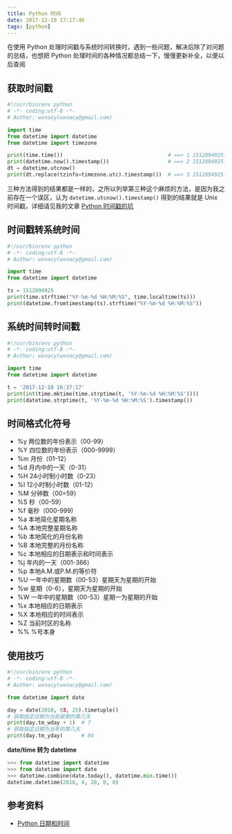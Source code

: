 ```yaml
---
title: Python 时间
date: 2017-12-10 17:17:46
tags: [python]
---
```


在使用 Python 处理时间戳与系统时间转换时，遇到一些问题，解决后除了对问题的总结，也想把 Python 处理时间的各种情况都总结一下，慢慢更新补全，以便以后查阅
<!-- more --><!-- toc -->
## 获取时间戳
```python
#!/usr/bin/env python
# -*- coding:utf-8 -*-
# Author: wxnacy(wxnacy@gmail.com)

import time
from datetime import datetime
from datetime import timezone

print(time.time())                                  # ==> 1 1512894925.029236
print(datetime.now().timestamp())                   # ==> 2 1512894925.029236
dt = datetime.utcnow()
print(dt.replace(tzinfo=timezone.utc).timestamp())  # ==> 3 1512894925.029236
```
三种方法得到的结果都是一样的，之所以列举第三种这个麻烦的方法，是因为我之前存在一个误区，认为 `datetime.utcnow().timestamp()` 得到的结果就是 Unix 时间戳，详细请见我的文章 [Python 时间戳的坑](/2017/12/05/python-timestamp-keng/)

## 时间戳转系统时间
```python
#!/usr/bin/env python
# -*- coding:utf-8 -*-
# Author: wxnacy(wxnacy@gmail.com)

import time
from datetime import datetime

ts = 1512894925
print(time.strftime("%Y-%m-%d %H:%M:%S", time.localtime(ts)))
print(datetime.fromtimestamp(ts).strftime("%Y-%m-%d %H:%M:%S"))
```

## 系统时间转时间戳
```python
#!/usr/bin/env python
# -*- coding:utf-8 -*-
# Author: wxnacy(wxnacy@gmail.com)

import time
from datetime import datetime

t = '2017-12-10 16:37:17'
print(int(time.mktime(time.strptime(t, '%Y-%m-%d %H:%M:%S'))))
print(datetime.strptime(t, '%Y-%m-%d %H:%M:%S').timestamp())
```
## 时间格式化符号
- %y 两位数的年份表示（00-99）
- %Y 四位数的年份表示（000-9999）
- %m 月份（01-12）
- %d 月内中的一天（0-31）
- %H 24小时制小时数（0-23）
- %I 12小时制小时数（01-12）
- %M 分钟数（00=59）
- %S 秒（00-59）
- %f 毫秒（000-999)
- %a 本地简化星期名称
- %A 本地完整星期名称
- %b 本地简化的月份名称
- %B 本地完整的月份名称
- %c 本地相应的日期表示和时间表示
- %j 年内的一天（001-366）
- %p 本地A.M.或P.M.的等价符
- %U 一年中的星期数（00-53）星期天为星期的开始
- %w 星期（0-6），星期天为星期的开始
- %W 一年中的星期数（00-53）星期一为星期的开始
- %x 本地相应的日期表示
- %X 本地相应的时间表示
- %Z 当前时区的名称
- %% %号本身

## 使用技巧
```python
#!/usr/bin/env python
# -*- coding:utf-8 -*-
# Author: wxnacy(wxnacy@gmail.com)

from datetime import date

day = date(2018, 03, 25).timetuple()
# 获取指定日期为当前星期的第几天
print(day.tm_wday + 1)  # 7
# 获取指定日期为当年的第几天
print(day.tm_yday)      # 84
```

**date/time 转为 datetime**

```python
>>> from datetime import datetime
>>> from datetime import date
>>> datetime.combine(date.today(), datetime.min.time())
datetime.datetime(2018, 4, 28, 0, 0)
```

## 参考资料
- [Python 日期和时间](http://www.runoob.com/python/python-date-time.html)
